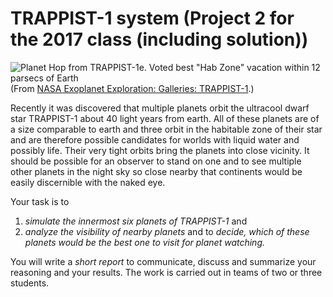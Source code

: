 # TRAPPIST-1 system (Project 2 for the 2017 class (including solution))

![Planet Hop from TRAPPIST-1e. Voted best "Hab Zone" vacation within 12 parsecs of Earth](https://exoplanets.nasa.gov/system/resources/detail_files/2159_TRAPPIST-1e_1200_preview.jpg)
(From [NASA Exoplanet Exploration: Galleries: TRAPPIST-1](https://exoplanets.nasa.gov/resources/2159/?linkId=34784370).)

Recently it was discovered that multiple planets orbit the ultracool dwarf star TRAPPIST-1 about 40 light years from earth. All of these planets are of a size comparable to earth and three orbit in the habitable zone of their star and are therefore possible candidates for worlds with liquid water and possibly life. Their very tight orbits bring the planets into close vicinity.  It should be possible for an observer to stand on one and to see multiple other planets in the night sky so close nearby that continents would be easily discernible with the naked eye.

Your task is to 
1. _simulate the innermost six planets of TRAPPIST-1_ and
2. _analyze the visibility of nearby planets_ and to _decide, which of these planets would be the best one to visit for planet watching._

You will write a _short report_ to communicate, discuss and summarize your reasoning and your results. The work is carried out in teams of two or three students.
